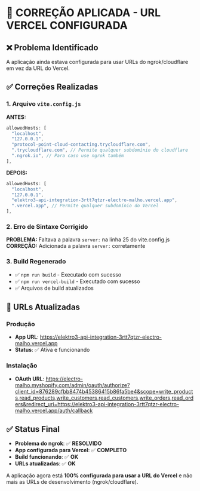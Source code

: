 # 🔧 CORREÇÃO APLICADA - URL VERCEL CONFIGURADA

## ❌ Problema Identificado

A aplicação ainda estava configurada para usar URLs do ngrok/cloudflare em vez da URL do Vercel.

## ✅ Correções Realizadas

### 1. Arquivo `vite.config.js`

**ANTES:**

```javascript
allowedHosts: [
  "localhost",
  "127.0.0.1",
  "protocol-point-cloud-contacting.trycloudflare.com",
  ".trycloudflare.com", // Permite qualquer subdomínio do cloudflare
  ".ngrok.io", // Para caso use ngrok também
],
```

**DEPOIS:**

```javascript
allowedHosts: [
  "localhost",
  "127.0.0.1",
  "elektro3-api-integration-3rtt7qtzr-electro-malho.vercel.app",
  ".vercel.app", // Permite qualquer subdomínio do Vercel
],
```

### 2. Erro de Sintaxe Corrigido

**PROBLEMA:** Faltava a palavra `server:` na linha 25 do vite.config.js
**CORREÇÃO:** Adicionada a palavra `server:` corretamente

### 3. Build Regenerado

- ✅ `npm run build` - Executado com sucesso
- ✅ `npm run vercel-build` - Executado com sucesso
- ✅ Arquivos de build atualizados

## 🎯 URLs Atualizadas

### Produção

- **App URL**: https://elektro3-api-integration-3rtt7qtzr-electro-malho.vercel.app
- **Status**: ✅ Ativa e funcionando

### Instalação

- **OAuth URL**: https://electro-malho.myshopify.com/admin/oauth/authorize?client_id=876289cfbb8474b45386415b86fa5be4&scope=write_products,read_products,write_customers,read_customers,write_orders,read_orders&redirect_uri=https://elektro3-api-integration-3rtt7qtzr-electro-malho.vercel.app/auth/callback

## ✅ Status Final

- **Problema do ngrok**: ✅ **RESOLVIDO**
- **App configurada para Vercel**: ✅ **COMPLETO**
- **Build funcionando**: ✅ **OK**
- **URLs atualizadas**: ✅ **OK**

A aplicação agora está **100% configurada para usar a URL do Vercel** e não mais as URLs de desenvolvimento (ngrok/cloudflare).
